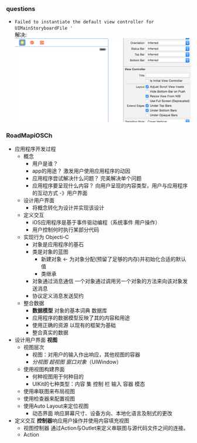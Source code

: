 ### questions

- `Failed to instantiate the default view controller for UIMainStoryboardFile '`  
解决: ![](img/1.png)

### RoadMapiOSCh

- 应用程序开发过程
  * 概念  
    + 用户是谁？ 
    + app的用途？ 激发用户使用应用程序的动因
    + 应用程序尝试解决什么问题？ 完美解决单个问题
    + 应用程序要呈现什么内容？ 向用户呈现的内容类型，用户与应用程序的互动方式 -》用户界面
  * 设计用户界面
    + 将概念转化为设计并实现该设计
  * 定义交互
    + iOS应用程序是基于事件驱动编程（系统事件 用户操作）
    + 用户控制何时执行某部分代码
  * 实现行为	Objecti-C
    + 对象是应用程序的基石
    + 类是对象的蓝图
      + 新建对象 <- 为对象分配(预留了足够的内存)并初始化合适的默认值 
      + 类继承
    + 对象通过消息通信	一个对象通过调用另一个对象的方法来向该对象发送消息
    + 协议定义消息发送契约
  * 整合数据
    + **数据模型**  对象的基本词典 数据库
    + 应用程序的数据模型反映了其的内容和用途
    + 使用正确的资源	以现有的框架为基础
    + 整合真实的数据
- 设计用户界面 **视图**
  * 视图层次	
    + 视图：对用户的输入作出响应，其他视图的容器
    + *分视图* *超视图*  *窗口对象*（UIWindow）
  * 使用视图构建界面
    + 何种视图用于何种目的
    + UIKit的七种类型：内容 集 控制 栏 输入 容器 模态
  * 使用串联图来布局视图
  * 使用检查器来配置视图
  * 使用Auto Layout来定位视图
  	+ 动态界面 响应屏幕尺寸、设备方向、本地化语言及制式的更改
- 定义交互 **控制器**响应用户操作并使用内容填充视图
  * 视图控制器 通过Action与Outlet来定义串联图与源代码文件之间的连接。
  * Action
  
  
     